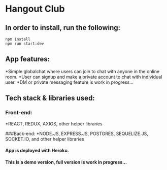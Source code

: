 # Hangout Club

## In order to install, run the following:

```
npm install
npm run start:dev
```

## App features:

*Simple globalchat where users can join to chat with anyone in the online room.
*User can signup and make a private account to chat with individual user.
*DM or private messaging feature is work in progress...

## Tech stack & libraries used:
### Front-end:

*REACT, REDUX, AXIOS, other helper libraries

###Back-end:
*NODE.JS, EXPRESS.JS, POSTGRES, SEQUELIZE.JS, SOCKET.IO, and other helper libraries

#### App is deployed with Heroku.

#### This is a demo version, full version is work in progress...
